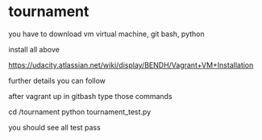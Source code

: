# tournament

you have to download vm virtual machine, git bash, python

install all above

https://udacity.atlassian.net/wiki/display/BENDH/Vagrant+VM+Installation

further details you can follow

after vagrant up in gitbash type those commands

cd /tournament
python tournament_test.py

you should see all test pass
